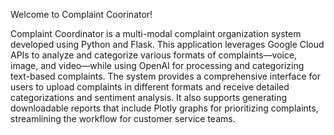 Welcome to Complaint Coorinator!

Complaint Coordinator is a multi-modal complaint organization system developed using Python and Flask. 
This application leverages Google Cloud APIs to analyze and categorize various formats of complaints—voice, image, and video—while using OpenAI for 
processing and categorizing text-based complaints. The system provides a comprehensive interface for users to upload complaints in different formats 
and receive detailed categorizations and sentiment analysis. It also supports generating downloadable reports that include Plotly graphs for prioritizing 
complaints, streamlining the workflow for customer service teams.
